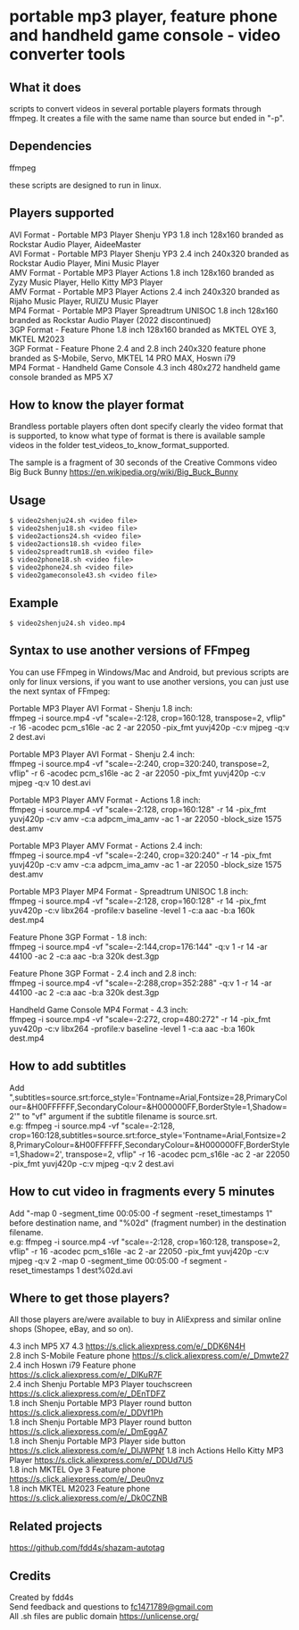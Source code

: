 # portable mp3 player, feature phone and handheld game console - video converter tools

## What it does

scripts to convert videos in several portable players formats through ffmpeg. It creates a file with the same name than source but ended in "-p".

## Dependencies

ffmpeg

these scripts are designed to run in linux.

## Players supported

AVI Format - Portable MP3 Player Shenju YP3 1.8 inch 128x160 branded as Rockstar Audio Player, AideeMaster  
AVI Format - Portable MP3 Player Shenju YP3 2.4 inch 240x320 branded as Rockstar Audio Player, Mini Music Player  
AMV Format - Portable MP3 Player Actions 1.8 inch 128x160 branded as Zyzy Music Player, Hello Kitty MP3 Player  
AMV Format - Portable MP3 Player Actions 2.4 inch 240x320 branded as Rijaho Music Player, RUIZU Music Player  
MP4 Format - Portable MP3 Player Spreadtrum UNISOC 1.8 inch 128x160 branded as Rockstar Audio Player (2022 discontinued)  
3GP Format - Feature Phone 1.8 inch 128x160 branded as MKTEL OYE 3, MKTEL M2023  
3GP Format - Feature Phone 2.4 and 2.8 inch 240x320 feature phone branded as S-Mobile, Servo, MKTEL 14 PRO MAX, Hoswn i79  
MP4 Format - Handheld Game Console 4.3 inch 480x272 handheld game console branded as MP5 X7  

## How to know the player format

Brandless portable players often dont specify clearly the video format that is supported, to know what type of format is there is available sample videos in the folder test_videos_to_know_format_supported.  
  
The sample is a fragment of 30 seconds of the Creative Commons video Big Buck Bunny https://en.wikipedia.org/wiki/Big_Buck_Bunny  

## Usage

    $ video2shenju24.sh <video file>
    $ video2shenju18.sh <video file>
    $ video2actions24.sh <video file>
    $ video2actions18.sh <video file>
    $ video2spreadtrum18.sh <video file>
    $ video2phone18.sh <video file>
    $ video2phone24.sh <video file>
    $ video2gameconsole43.sh <video file>

## Example

    $ video2shenju24.sh video.mp4

## Syntax to use another versions of FFmpeg

You can use FFmpeg in Windows/Mac and Android, but previous scripts are only for linux versions, if you want to use another versions, you can just use the next syntax of FFmpeg:  

Portable MP3 Player AVI Format - Shenju 1.8 inch:  
ffmpeg -i source.mp4 -vf "scale=-2:128, crop=160:128, transpose=2, vflip" -r 16 -acodec pcm_s16le -ac 2 -ar 22050 -pix_fmt yuvj420p -c:v mjpeg -q:v 2 dest.avi  
  
Portable MP3 Player AVI Format - Shenju 2.4 inch:  
ffmpeg -i source.mp4 -vf "scale=-2:240, crop=320:240, transpose=2, vflip" -r 6 -acodec pcm_s16le -ac 2 -ar 22050 -pix_fmt yuvj420p -c:v mjpeg -q:v 10 dest.avi  
  
Portable MP3 Player AMV Format - Actions 1.8 inch:  
ffmpeg -i source.mp4 -vf "scale=-2:128, crop=160:128" -r 14 -pix_fmt yuvj420p -c:v amv -c:a adpcm_ima_amv -ac 1 -ar 22050 -block_size 1575 dest.amv  
  
Portable MP3 Player AMV Format - Actions 2.4 inch:  
ffmpeg -i source.mp4 -vf "scale=-2:240, crop=320:240" -r 14 -pix_fmt yuvj420p -c:v amv -c:a adpcm_ima_amv -ac 1 -ar 22050 -block_size 1575 dest.amv  
  
Portable MP3 Player MP4 Format - Spreadtrum UNISOC 1.8 inch:  
ffmpeg -i source.mp4 -vf "scale=-2:128, crop=160:128" -r 14 -pix_fmt yuv420p -c:v libx264 -profile:v baseline -level 1 -c:a aac -b:a 160k dest.mp4

Feature Phone 3GP Format - 1.8 inch:  
ffmpeg -i source.mp4 -vf "scale=-2:144,crop=176:144" -q:v 1 -r 14 -ar 44100 -ac 2 -c:a aac -b:a 320k dest.3gp  

Feature Phone 3GP Format - 2.4 inch and 2.8 inch:  
ffmpeg -i source.mp4 -vf "scale=-2:288,crop=352:288" -q:v 1 -r 14 -ar 44100 -ac 2 -c:a aac -b:a 320k dest.3gp 

Handheld Game Console MP4 Format - 4.3 inch:  
ffmpeg -i source.mp4 -vf "scale=-2:272, crop=480:272" -r 14 -pix_fmt yuv420p -c:v libx264 -profile:v baseline -level 1 -c:a aac -b:a 160k dest.mp4  

## How to add subtitles

Add ",subtitles=source.srt:force_style='Fontname=Arial,Fontsize=28,PrimaryColour=&H00FFFFFF,SecondaryColour=&H000000FF,BorderStyle=1,Shadow=2'" to "vf" argument if the subtitle filename is source.srt.  
e.g: ffmpeg -i source.mp4 -vf "scale=-2:128, crop=160:128,subtitles=source.srt:force_style='Fontname=Arial,Fontsize=28,PrimaryColour=&H00FFFFFF,SecondaryColour=&H000000FF,BorderStyle=1,Shadow=2', transpose=2, vflip" -r 16 -acodec pcm_s16le -ac 2 -ar 22050 -pix_fmt yuvj420p -c:v mjpeg -q:v 2 dest.avi  

## How to cut video in fragments every 5 minutes

Add "-map 0 -segment_time 00:05:00 -f segment -reset_timestamps 1" before destination name, and "%02d" (fragment number) in the destination filename.  
e.g: ffmpeg -i source.mp4 -vf "scale=-2:128, crop=160:128, transpose=2, vflip" -r 16 -acodec pcm_s16le -ac 2 -ar 22050 -pix_fmt yuvj420p -c:v mjpeg -q:v 2 -map 0 -segment_time 00:05:00 -f segment -reset_timestamps 1 dest%02d.avi  

## Where to get those players?

All those players are/were available to buy in AliExpress and similar online shops (Shopee, eBay, and so on).  
  
4.3 inch MP5 X7 4.3 https://s.click.aliexpress.com/e/_DDK6N4H  
2.8 inch S-Mobile Feature phone https://s.click.aliexpress.com/e/_Dmwte27  
2.4 inch Hoswn i79 Feature phone https://s.click.aliexpress.com/e/_DlKuR7F  
2.4 inch Shenju Portable MP3 Player touchscreen https://s.click.aliexpress.com/e/_DEnTDFZ  
1.8 inch Shenju Portable MP3 Player round button https://s.click.aliexpress.com/e/_DDVf1Ph  
1.8 inch Shenju Portable MP3 Player round button https://s.click.aliexpress.com/e/_DmEggA7  
1.8 inch Shenju Portable MP3 Player side button https://s.click.aliexpress.com/e/_DlJWPNf
1.8 inch Actions Hello Kitty MP3 Player https://s.click.aliexpress.com/e/_DDUd7U5  
1.8 inch MKTEL Oye 3 Feature phone https://s.click.aliexpress.com/e/_Deu0nvz  
1.8 inch MKTEL M2023 Feature phone https://s.click.aliexpress.com/e/_Dk0CZNB  

## Related projects

https://github.com/fdd4s/shazam-autotag

## Credits

Created by fdd4s  
Send feedback and questions to fc1471789@gmail.com  
All .sh files are public domain https://unlicense.org/  
